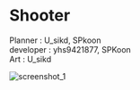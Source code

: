 # Shooter

Planner : U_sikd, SPkoon<br>
developer : yhs9421877, SPKoon<br>
Art : U_sikd

![screenshot_1](https://user-images.githubusercontent.com/33657990/61200557-c9ea2900-a71c-11e9-951a-e375192141d5.PNG)

